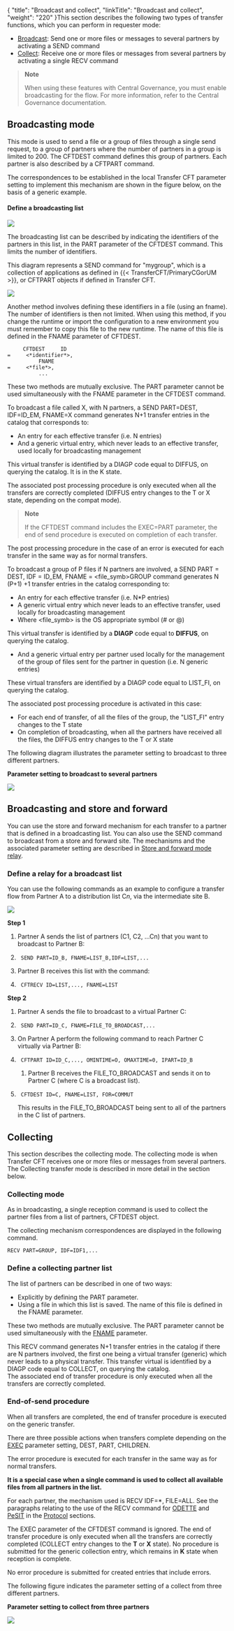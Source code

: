 {
    "title": "Broadcast and collect",
    "linkTitle": "Broadcast and collect",
    "weight": "220"
}This section describes the following two types of transfer functions, which you can perform in
requester mode:

- [Broadcast](#Broadcasting_mode):
    Send one or more files or messages to several partners by activating a
    SEND command
- [Collect](#Collecting):
    Receive one or more files or messages from several partners by activating
    a single RECV command

> **Note**
>
> When using these features with Central Governance, you must enable broadcasting for the flow. For more information, refer to the Central Governance documentation.

<span id="Broadcasting_mode"></span>

## Broadcasting mode

This mode is used to send a file or a group of files through a single
send request, to a group of partners where the number of partners in a group is limited to 200. The CFTDEST command
defines this group of partners. Each partner is also described by a CFTPART
command.

The correspondences to be established in the local Transfer CFT parameter
setting to implement this mechanism are shown in the figure below,
on the basis of a generic example.

#### Define a broadcasting list

![](/Images/TransferCFT/Implement_broadcasting.gif)

The broadcasting list can be described by indicating the identifiers
of the partners in this list, in the PART parameter of the CFTDEST command.
This limits the number of identifiers.

This diagram represents a SEND command for "mygroup", which is a collection of applications as defined in {{< TransferCFT/PrimaryCGorUM  >}}, or CFTPART objects if defined in Transfer CFT.

![](/Images/TransferCFT/temp_broadcast.png)

Another method involves defining these identifiers in a file (using an fname). The number
of identifiers is then not limited. When using this method, if you change the runtime or import the configuration to a new environment you must remember to copy this file to the new runtime. The name of this file is defined in
the FNAME parameter of CFTDEST.

```
     CFTDEST     ID    
=     <*identifier*>,
          FNAME    
=     <*file*>,
          ...
```

These two methods are mutually exclusive. The PART parameter cannot
be used simultaneously with the FNAME parameter in the CFTDEST command.

To broadcast a file called X, with N partners, a SEND
PART=DEST, IDF=ID\_EM, FNAME=X command generates N+1 transfer entries in
the catalog that corresponds to:

- An entry for each
    effective transfer (i.e. N entries)
- And a generic virtual
    entry, which never leads to an effective transfer, used locally for broadcasting
    management

This virtual transfer is identified by a DIAGP code equal to DIFFUS,
on querying the catalog. It is in the K state.

The associated post processing procedure is only executed when
all the transfers are correctly completed (DIFFUS entry changes to the
T or X state, depending on the compat mode).

> **Note**
>
> If the CFTDEST command includes the EXEC=PART parameter, the end of
> send procedure is executed on completion of each transfer.

The post processing procedure in the case of an error is executed for each transfer in the same
way as for normal transfers.

To broadcast a group of P files if N partners are involved, a SEND PART =
DEST, IDF = ID\_EM, FNAME = &lt;file\_symb>GROUP command generates N (P+1) +1 transfer
entries in the catalog corresponding to:

- An entry for each
    effective transfer (i.e. N\*P entries)
- A generic virtual
    entry which never leads to an effective transfer, used locally for broadcasting
    management
- Where &lt;file\_symb> is the OS appropriate symbol (# or @)

This virtual transfer is identified by a <span style="font-weight: bold;">****DIAGP****</span>
code equal to <span style="font-weight: bold;">****DIFFUS****</span>, on querying
the catalog.

- And a generic virtual
    entry per partner used locally for the management of the group of files
    sent for the partner in question (i.e. N generic entries)

These virtual transfers are identified by a DIAGP code equal to LIST\_FI,
on querying the catalog.

The associated post processing procedure is activated in this
case:

- For each end of
    transfer, of all the files of the group, the "LIST\_FI" entry
    changes to the T state
- On completion of
    broadcasting, when all the partners have received all the files, the DIFFUS
    entry changes to the T or X state

The following diagram illustrates the parameter setting to broadcast to
three different partners.

****Parameter setting to broadcast to several
partners****

****![](/Images/TransferCFT/parameter_setting_to_broadcast_to_three_different_partners.gif)****

<span id="Broadcasting_and_store_and_forward"></span>

## Broadcasting and store and forward

You can use the store and forward mechanism for each transfer to a partner
that is defined in a broadcasting list. You can also use the SEND command to broadcast from a store and forward
site. The mechanisms and the associated parameter setting are described in
[Store
and forward mode relay](../store_and_forward_mode_routing).

### Define a relay for a broadcast list

You can use the following commands as an example to configure a transfer flow from Partner A to a distribution list C*n*, via the intermediate site B.

![](/Images/TransferCFT/temp_broadcast_store_forward.png)

**Step 1**

1. Partner A sends the list of partners (C1, C2, ...Cn) that you want to broadcast to Partner B:
1. ```
    SEND PART=ID_B, FNAME=LIST_B,IDF=LIST,...
    ```
1. Partner B receives this list with the command:
1. ```
    CFTRECV ID=LIST,..., FNAME=LIST
    ```

**Step 2**

1. Partner A sends the file to broadcast to a virtual Partner C:

1. ```
    SEND PART=ID_C, FNAME=FILE_TO_BROADCAST,...
    ```

1. On Partner A perform the following command to reach Partner C virtually via Partner B:

1. ```
    CFTPART ID=ID_C,..., OMINTIME=O, OMAXTIME=0, IPART=ID_B
    ```
    1.  Partner B receives the FILE\_TO\_BROADCAST and sends it on to Partner C (where C is a broadcast list).

1. ```
    CFTDEST ID=C, FNAME=LIST, FOR=COMMUT
    ```

    This results in the FILE\_TO\_BROADCAST being sent to all of the partners in the C list of partners.

<span id="Collecting"></span>

## Collecting

This section describes the collecting
mode. The collecting mode is when Transfer CFT receives one or more files
or messages from several partners. The Collecting
transfer mode is described in more detail in the section below.

<span id="Collecting_mode"></span>

### Collecting mode

As in broadcasting, a single reception command is used to collect the
partner files from a list of partners, CFTDEST object.

The collecting mechanism correspondences are displayed in the following command.

```
RECV PART=GROUP, IDF=IDF1,...
```

### Define a collecting partner list

The list of partners can be described in one of two ways:

- Explicitly by defining
    the PART parameter.
- Using a file in
    which this list is saved. The name of this file is defined in the FNAME
    parameter.

These two methods are mutually exclusive. The PART parameter cannot
be used simultaneously with the [FNAME](../../../c_intro_userinterfaces/command_summary/parameter_intro/fname)
parameter.

This RECV command generates N+1 transfer entries in the catalog if there
are N partners involved, the first one being a virtual transfer (generic)
which never leads to a physical transfer. This transfer virtual is identified
by a DIAGP code equal to COLLECT, on querying the catalog.  
The associated end of transfer procedure is only executed when all the
transfers are correctly completed.

### End-of-send procedure

When all transfers are completed, the end of transfer procedure is executed on the generic transfer.

There are three possible actions when transfers complete depending on the [EXEC](../../../c_intro_userinterfaces/command_summary/parameter_intro/exec) parameter setting, DEST, PART, CHILDREN.

The error procedure is executed for each transfer in the same
way as for normal transfers.

****It is a special
case when a single command is used to collect all available files from
all partners in the list.****

For each partner, the mechanism used is RECV IDF=\*, FILE=ALL. See the paragraphs relating to the use of the RECV command
for [ODETTE](../../../protocols_start_here/start_here_odette/receiving_transfers) and [PeSIT](../../../protocols_start_here/about_pesit/defining_cftrecv_in_pesit) in the [Protocol](../../../protocols_start_here) sections.

The EXEC parameter of the CFTDEST command is ignored. The end of transfer procedure is only executed when all the transfers
are correctly completed (COLLECT entry changes to the <span style="font-weight: bold;">****T****</span> or **X**
state). No procedure is submitted for the generic collection entry, which
remains in <span style="font-weight: bold;">****K****</span> state when reception
is complete.

No error procedure is submitted for created entries that include
errors.

The following figure indicates the parameter setting of a collect from
three different partners.

******Parameter setting to collect from three
partners******

![](/Images/TransferCFT/parameter_setting_of_a_collect_from_the_three_different_partners.gif)
